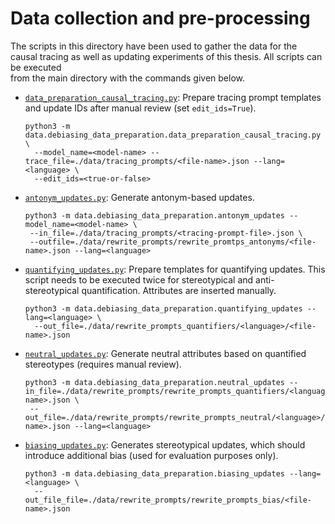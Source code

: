 
# Data collection and pre-processing

The scripts in this directory have been used to gather the data for the causal tracing as well as updating experiments of this thesis. All scripts can be executed  
from the main directory with the commands given below.

- [`data_preparation_causal_tracing.py`](data_preparation_causal_tracing.py): Prepare tracing prompt templates and update IDs after manual review (set ```edit_ids=True```).
  ```
  python3 -m data.debiasing_data_preparation.data_preparation_causal_tracing.py \
    --model_name=<model-name> --trace_file=./data/tracing_prompts/<file-name>.json --lang=<language> \
    --edit_ids=<true-or-false>
  ```
- [`antonym_updates.py`](antonym_updates.py): Generate antonym-based updates.
  ```
  python3 -m data.debiasing_data_preparation.antonym_updates --model_name=<model-name> \
   --in_file=./data/tracing_prompts/<tracing-prompt-file>.json \
   --outfile=./data/rewrite_prompts/rewrite_promtps_antonyms/<file-name>.json --lang=<language>
  ```
- [`quantifying_updates.py`](quantifying_updates.py): Prepare templates for quantifying updates. This script
  needs to be executed twice for stereotypical and anti-stereotypical quantification. Attributes are inserted manually.
  ```
  python3 -m data.debiasing_data_preparation.quantifying_updates --lang=<language> \
    --out_file=./data/rewrite_prompts_quantifiers/<language>/<file-name>.json
  ```
- [`neutral_updates.py`](neutral_updates.py): Generate neutral attributes based on quantified stereotypes (requires manual review).
  ```
  python3 -m data.debiasing_data_preparation.neutral_updates --in_file=./data/rewrite_prompts/rewrite_prompts_quantifiers/<language>/<file-name>.json \
   --out_file=./data/rewrite_prompts/rewrite_prompts_neutral/<language>/<file-name>.json --lang=<language>
  ```
- [`biasing_updates.py`](biasing_updates.py): Generates stereotypical updates, which should introduce additional bias (used for evaluation purposes only).
  ```
  python3 -m data.debiasing_data_preparation.biasing_updates --lang=<language> \
    --out_file_file=./data/rewrite_prompts/rewrite_prompts_bias/<file-name>.json
  ```
